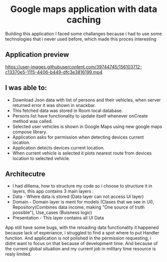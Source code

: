 <h1 align="center">Google maps application with data caching</h1>

Building this application I faced some challanges because i had to use some technologies that i never used before, which 
made this proces interesting 

## Application preview

https://user-images.githubusercontent.com/39744745/156103712-c13370e5-1115-4406-b449-dfc3e3816199.mp4

## I was able to: 

* Download Json data with list of persons and their vehicles, when server returned error it was shown in snackbar.
* This fetched data was stored in Room local database.
* Persons list have functionality to update itself whenever onCreate method was called.
* Selected user vehicles is shown in Google Maps using new google maps compose library.
* Application asks for permission when detecting devices current location.
* Application detects devices current location. 
* When current vehicle is selected it plots nearest route from devices location to selected vehicle.

## Architecutre 

* I had dillema, how to structure my code so i choose to structure it in layers, this app contains 3 main layers : 
* Data - Where data is stored (Data layer can not access UI layer)
* Domain - Domain layer is ment for models (Clases that we see in UI), Repository(Combines data income, making "One source of truth possible"), Use_cases (Buisness logic) 
* Presentation - This layer contains all UI Data

App still have some bugs, with the reloading data functionality it happened because lack of experiance, i struggled to find a spot where to put Handler function.
And application is not polished in the permission requesting, i didnt want to focus on that because of development time. And because of the current global situation and my current 
job in military time resource is realy limited. 
